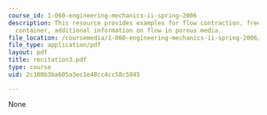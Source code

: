 ```yaml
---
course_id: 1-060-engineering-mechanics-ii-spring-2006
description: This resource provides examples for flow contraction, free outfloe from
  container, additional information on flow in porous media.
file_location: /coursemedia/1-060-engineering-mechanics-ii-spring-2006/2c100b3ba605a3ec1e48cc4cc58c5045_recitation3.pdf
file_type: application/pdf
layout: pdf
title: recitation3.pdf
type: course
uid: 2c100b3ba605a3ec1e48cc4cc58c5045

---
```

None